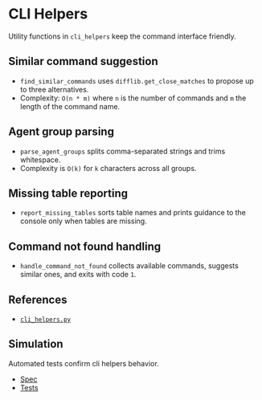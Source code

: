 # CLI Helpers

Utility functions in `cli_helpers` keep the command interface friendly.

## Similar command suggestion
- `find_similar_commands` uses `difflib.get_close_matches` to propose up to
  three alternatives.
- Complexity: `O(n * m)` where `n` is the number of commands and `m` the
  length of the command name.

## Agent group parsing
- `parse_agent_groups` splits comma-separated strings and trims whitespace.
- Complexity is `O(k)` for `k` characters across all groups.

## Missing table reporting
- `report_missing_tables` sorts table names and prints guidance to the
  console only when tables are missing.

## Command not found handling
- `handle_command_not_found` collects available commands, suggests similar
  ones, and exits with code `1`.

## References
- [`cli_helpers.py`](../../src/autoresearch/cli_helpers.py)

## Simulation

Automated tests confirm cli helpers behavior.

- [Spec](../specs/cli-helpers.md)
- [Tests](../../tests/unit/test_cli_helpers.py)
